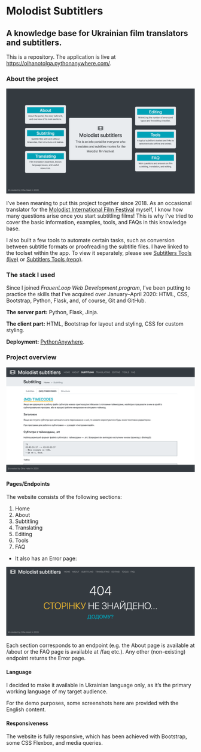# Molodist Subtitlers
## A knowledge base for Ukrainian film translators and subtitlers.

This is a repository.
The application is live at https://olhanotolga.pythonanywhere.com/.

### About the project

![homepage: screenshot](/subtitlers_app/static/images/subtitlers_homepage.png)

I’ve been meaning to put this project together since 2018. As an occasional translator for the [Molodist International Film Festival](https://molodist.com/en/) myself, I know how many questions arise once you start subtitling films! This is why I’ve tried to cover the basic information, examples, tools, and FAQs in this knowledge base.

I also built a few tools to automate certain tasks, such as conversion between subtitle formats or proofreading the subtitle files. I have linked to the toolset within the app. To view it separately, please see [Subtitlers Tools (live)](https://olhanotolga.github.io/subtitle-tools/) or [Subtitlers Tools (repo)](https://github.com/olhanotolga/subtitle-tools).

### The stack I used

Since I joined *FrauenLoop Web Development program*, I’ve been putting to practice the skills that I’ve acquired over January–April 2020: HTML, CSS, Bootstrap, Python, Flask, and, of course, Git and GitHub.

**The server part:** Python, Flask, Jinja.

**The client part:** HTML, Bootstrap for layout and styling, CSS for custom styling.

**Deployment:** [PythonAnywhere](https://www.pythonanywhere.com/).

### Project overview

![subtitling: screenshot](/subtitlers_app/static/images/subtitlers_subtitling.png)

#### Pages/Endpoints

The website consists of the following sections:
1. Home
2. About
3. Subtitling
4. Translating
5. Editing
6. Tools
7. FAQ

- It also has an Error page:

![error/404 page: screenshot](/subtitlers_app/static/images/subtitlers_error.png)

Each section corresponds to an endpoint (e.g. the About page is available at /about or the FAQ page is available at /faq etc.). Any other (non-existing) endpoint returns the Error page.

#### Language

I decided to make it available in Ukrainian language only, as it’s the primary working language of my target audience.

For the demo purposes, some screenshots here are provided with the English content.

#### Responsiveness

The website is fully responsive, which has been achieved with Bootstrap, some CSS Flexbox, and media queries.
